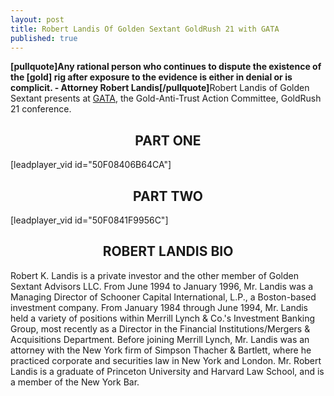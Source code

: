 ```yaml
---
layout: post
title: Robert Landis Of Golden Sextant GoldRush 21 with GATA
published: true
---
```

<p><strong>[pullquote]Any rational person who continues to dispute the existence of the [gold] rig after exposure to the evidence is either in denial or is complicit. - Attorney Robert Landis[/pullquote]</strong>Robert Landis of Golden Sextant presents at <a href="http://www.runtogold.com/2005/09/goldrush-21/" target="_blank">GATA</a>, the Gold-Anti-Trust Action Committee, GoldRush 21 conference.</p>
<h2 style="text-align: center;"><strong>PART ONE</strong></h2>
<p>[leadplayer_vid id="50F08406B64CA"]</p>
<h2 style="text-align: center;"><strong>PART TWO</strong></h2>
<p>[leadplayer_vid id="50F0841F9956C"]</p>
<h2 style="text-align: center;"><strong>ROBERT LANDIS BIO</strong></h2>
<p>Robert K. Landis is a private investor and the other member of Golden Sextant Advisors LLC. From June 1994 to January 1996, Mr. Landis was a Managing Director of Schooner Capital International, L.P., a Boston-based investment company. From January 1984 through June 1994, Mr. Landis held a variety of positions within Merrill Lynch &amp; Co.'s Investment Banking Group, most recently as a Director in the Financial Institutions/Mergers &amp; Acquisitions Department. Before joining Merrill Lynch, Mr. Landis was an attorney with the New York firm of Simpson Thacher &amp; Bartlett, where he practiced corporate and securities law in New York and London. Mr. Robert Landis is a graduate of Princeton University and Harvard Law School, and is a member of the New York Bar.</p>
